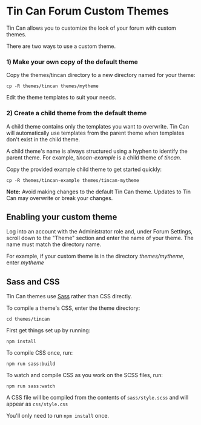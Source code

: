 # Tin Can Forum Custom Themes

Tin Can allows you to customize the look of your forum with custom themes.

There are two ways to use a custom theme.

### 1) Make your own copy of the default theme

Copy the themes/tincan directory to a new directory named for your theme:

`cp -R themes/tincan themes/mytheme`

Edit the theme templates to suit your needs.

### 2) Create a child theme from the default theme

A child theme contains only the templates you want to overwrite. Tin Can will
automatically use templates from the parent theme when templates don't exist
in the child theme.

A child theme's name is always structured using a hyphen to identify the parent
theme. For example, *tincan-example* is a child theme of *tincan*.

Copy the provided example child theme to get started quickly:

`cp -R themes/tincan-example themes/tincan-mytheme`

**Note:** Avoid making changes to the default Tin Can theme.
Updates to Tin Can may overwrite or break your changes.

## Enabling your custom theme

Log into an account with the Administrator role and, under Forum Settings,
scroll down to the "Theme" section and enter the name of your theme.
The name must match the directory name.

For example, if your custom theme is in the directory *themes/mytheme*,
enter *mytheme*

## Sass and CSS

Tin Can themes use [Sass](https://sass-lang.com/guide) rather than CSS directly.

To compile a theme's CSS, enter the theme directory:

`cd themes/tincan`

First get things set up by running:

`npm install`

To compile CSS once, run:

`npm run sass:build`

To watch and compile CSS as you work on the SCSS files, run:

`npm run sass:watch`

A CSS file will be compiled from the contents of `sass/style.scss` and will appear as `css/style.css`

You'll only need to run `npm install` once.

